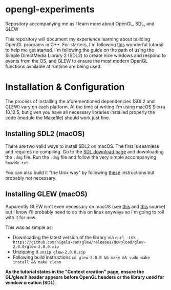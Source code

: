 # opengl-experiments
Repository accompanying me as I learn more about OpenGL, SDL, and GLEW

This repository will document my experience learning about building OpenGL programs in C++. For starters, I'm following [this](https://open.gl)
wonderful tutorial to help me get started. I'm following the guide on the path of using the Simple DirectMedia Library 2 (SDL2) to create nice
windows and respond to events from the OS, and GLEW to ensure the most modern OpenGL functions available at runtime are being used.

# Installation & Configuration

The process of installing the aforementioned dependencies (SDL2 and GLEW) vary on each platform. At the time of writing I'm using macOS Sierra
10.12.5, but given you have all necessary libraries installed properly the code (modulo the Makefile) should work just fine.

## Installing SDL2 (macOS)

There are two valid ways to install SDL2 on macOS. The first is seamless and requires no compiling. Go to the
[SDL download page](https://www.libsdl.org/download-2.0.php) and downloading the `.dmg` file. Run the `.dmg` file and follow the very simple
accompanying `ReadMe.txt`.

You can also build it "the Unix way" by following [these](https://wiki.libsdl.org/Installation#Mac_OS_X) instructions but probably not necessary.

## Installing GLEW (macOS)

Apparently GLEW isn't even necessary on macOS
(see [this](https://stackoverflow.com/a/22116623/3947332) and [this](https://stackoverflow.com/questions/12229714) source) but I know
I'll probably need to do this on linux anyways so I'm going to roll with it for now.

This was as simple as:

 - Downloading the latest version of the library via `curl -LOk https://github.com/nigels-com/glew/releases/download/glew-2.0.0/glew-2.0.0.zip`
 - Unzipping it `unzip glew-2.0.0.zip`
 - Following build instructions `cd glew-2.0.0 && make && sudo make install && make clean`

**As the tutorial states in the "Context creation" page, ensure the GL/glew.h header appears before OpenGL headers or the library used for window creation (SDL)**
